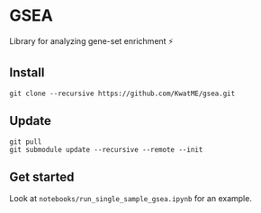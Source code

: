 # GSEA

Library for analyzing gene-set enrichment :zap:

## Install

```
git clone --recursive https://github.com/KwatME/gsea.git
```

## Update

```
git pull
git submodule update --recursive --remote --init
```

## Get started

Look at `notebooks/run_single_sample_gsea.ipynb` for an example.
